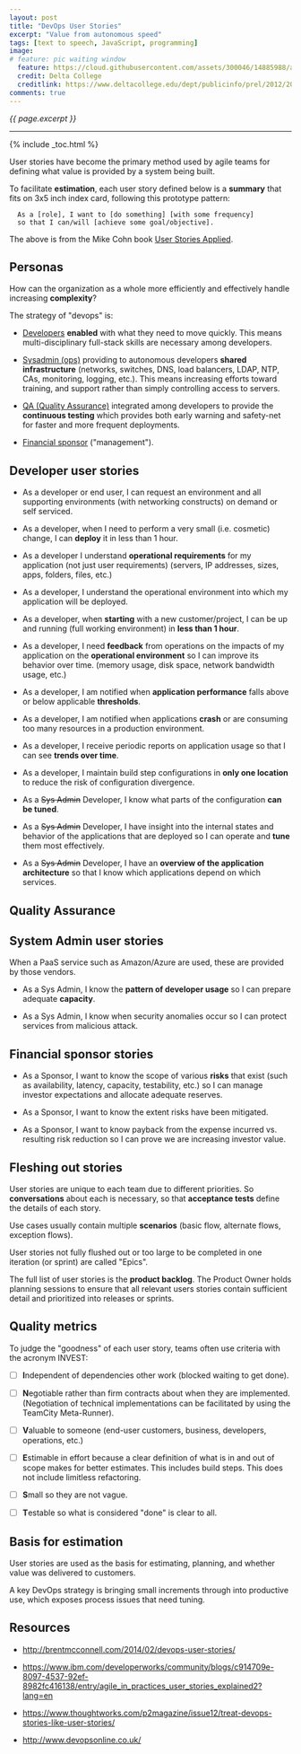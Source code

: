 ```yaml
---
layout: post
title: "DevOps User Stories"
excerpt: "Value from autonomous speed"
tags: [text to speech, JavaScript, programming]
image:
# feature: pic waiting window
  feature: https://cloud.githubusercontent.com/assets/300046/14885988/a5994c60-0d0b-11e6-9f4e-e593d248248f.jpg
  credit: Delta College
  creditlink: https://www.deltacollege.edu/dept/publicinfo/prel/2012/2012-13DeltaScholarships.html
comments: true
---
```

<i>{{ page.excerpt }}</i>
<hr />
{% include _toc.html %}

User stories have become the primary method used by agile teams for defining what value is provided by a system being built.

To facilitate <strong>estimation</strong>,
each user story defined below is a <strong>summary</strong> that fits on 3x5 inch index card,
following this prototype pattern:

      As a [role], I want to [do something] [with some frequency]
      so that I can/will [achieve some goal/objective].

The above is from the Mike Cohn book <a target="_blank" href="http://www.amazon.com/dp/0321205685?tag=tbrb-20&link_code=as3&creativeASIN=0321205685&creative=373489&camp=211189">
      User Stories Applied</a>.

## Personas

How can the organization as a whole more efficiently and effectively handle increasing <strong>complexity</strong>?

The strategy of "devops" is:

   * <a href="#Developer">Developers</a> <strong>enabled</strong> with what they need to move quickly.
      This means multi-disciplinary full-stack skills are necessary among developers.

   * <a href="#Sysadmin">Sysadmin (ops)</a> providing to autonomous developers 
   <strong>shared infrastructure</strong> 
   (networks, switches, DNS, load balancers, LDAP, NTP, CAs, monitoring, logging, etc.).
   This means increasing efforts toward training, and support 
   rather than simply controlling access to servers.

   * <a href="#QA">QA (Quality Assurance)</a> integrated among developers
   to provide the <strong>continuous testing</strong> which 
   provides both early warning and safety-net for faster and more frequent deployments.

   * <a href="#FinancialSponsor">Financial sponsor</a> ("management").

<a name="Developer"></a>

## Developer user stories

* As a developer or end user,
   I can request an environment and all supporting environments
   (with networking constructs) on demand or self serviced.

* As a developer, 
   when I need to perform a very small (i.e. cosmetic) change,
   I can **deploy** it in less than 1 hour.

* As a developer 
   I understand **operational requirements** for my application (not just user requirements)
   (servers, IP addresses, sizes, apps, folders, files, etc.)

* As a developer, 
   I understand the operational environment into which my application will be deployed.

* As a developer, when <strong>starting</strong> with a new customer/project,
  I can be up and running (full working environment) in **less than 1 hour**.

* As a developer, I need <strong>feedback</strong>
   from operations on the impacts of my application on the **operational environment**
   so I can improve its behavior over time.
   (memory usage, disk space, network bandwidth usage, etc.)

* As a developer, 
   I am notified when <strong>application performance</strong>
   falls above or below applicable **thresholds**.

* As a developer,
  I am notified when applications **crash** or are consuming too many resources in a production environment.

* As a developer, 
   I receive periodic reports on application usage so that I can see **trends over time**.

* As a developer,
   I maintain build step configurations in <strong>only one location</strong>
   to reduce the risk of configuration divergence.

* As a <strike>Sys Admin</strike> Developer, 
   I know what parts of the configuration **can be tuned**.

* As a <strike>Sys Admin</strike> Developer, 
   I have insight into the internal states and behavior of the applications that are deployed so I can operate and
   **tune** them most effectively.

* As a <strike>Sys Admin</strike> Developer, 
   I have an **overview of the application architecture** so that
   I know which applications depend on which services.



<a name="QA"></a>

## Quality Assurance


<a name="Sysadmin"></a>

## System Admin user stories

When a PaaS service such as Amazon/Azure are used, these are provided by those vendors.

* As a Sys Admin, 
   I know the <strong>pattern of developer usage</strong> so
   I can prepare adequate <strong>capacity</strong>.

* As a Sys Admin, 
   I know when security anomalies occur so
   I can protect services from malicious attack.


<a name="FinancialSponsor"></a>

## Financial sponsor stories

* As a Sponsor, I want to know the scope of various <strong>risks</strong> that exist
   (such as availability, latency, capacity, testability, etc.)
   so I can manage investor expectations and allocate adequate reserves.

* As a Sponsor, I want to know the extent risks have been mitigated.

* As a Sponsor, I want to know payback
   from the expense incurred vs. resulting risk reduction
   so I can prove we are increasing investor value.


<a name="Fleshing"></a>

## Fleshing out stories

User stories are unique to each team due to different priorities.
So <strong>conversations</strong> about each is necessary,
so that
<strong>acceptance tests</strong>
define the details of each story.

Use cases usually contain multiple <strong>scenarios</strong>
(basic flow, alternate flows, exception flows).

User stories not fully flushed out or
too large to be completed in one iteration (or sprint)
are called "Epics".

The full list of user stories is the
**product backlog**.
The Product Owner holds planning sessions to
ensure that all relevant users stories
contain sufficient detail and prioritized
into releases or sprints.

<a name="QualityMetrics"></a>

## Quality metrics

To judge the "goodness" of each user story, teams often use criteria
with the acronym INVEST:

- [ ] **I**ndependent of dependencies other work (blocked waiting to get done).

- [ ] **N**egotiable rather than firm contracts about when they are implemented.
   (Negotiation of technical implementations can be facilitated by using the TeamCity Meta-Runner).

- [ ] **V**aluable to someone (end-user customers, business, developers, operations, etc.)

- [ ] **E**stimable in effort because a clear definition of what is in and out of scope makes for better estimates. 
   This includes build steps.
   This does not include limitless refactoring.

- [ ] **S**mall so they are not vague.

- [ ] **T**estable so what is considered "done" is clear to all.


## Basis for estimation

User stories are used as the basis for estimating, planning, and whether value was delivered to customers.

A key DevOps strategy is bringing small increments through into productive use,
which exposes process issues that need tuning.


## Resources

* http://brentmcconnell.com/2014/02/devops-user-stories/

* https://www.ibm.com/developerworks/community/blogs/c914709e-8097-4537-92ef-8982fc416138/entry/agile_in_practices_user_stories_explained2?lang=en

* https://www.thoughtworks.com/p2magazine/issue12/treat-devops-stories-like-user-stories/

* http://www.devopsonline.co.uk/